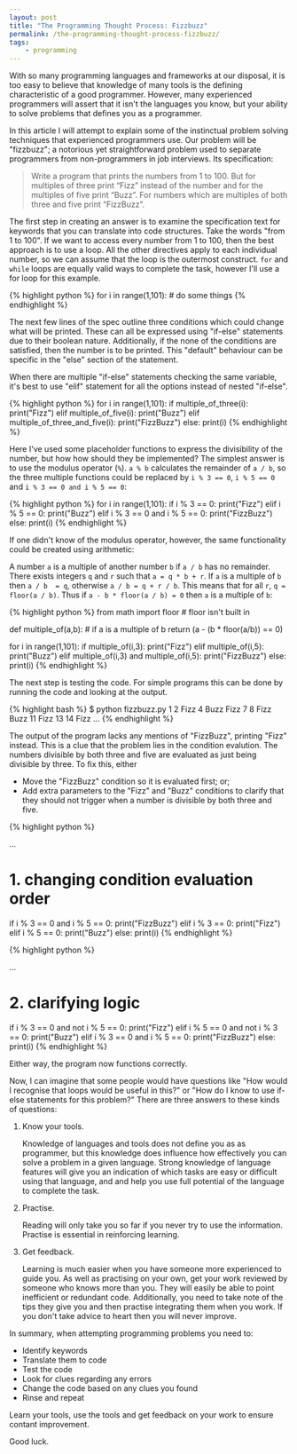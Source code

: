 ```yaml
---
layout: post
title: "The Programming Thought Process: Fizzbuzz"
permalink: /the-programming-thought-process-fizzbuzz/
tags:
    - programming
---
```


With so many programming languages and frameworks at our disposal, it is
too easy to believe that knowledge of many tools is the defining characteristic
of a good programmer. However, many experienced programmers will assert that
it isn't the languages you know, but your ability to solve problems that 
defines you as a programmer.

In this article I will attempt to explain some of the instinctual problem
solving techniques that experienced programmers use. Our problem will be 
"fizzbuzz"; a notorious yet straightforward problem used to separate programmers
from non-programmers in job interviews. Its specification:

> Write a program that prints the numbers from 1 to 100. But for multiples of 
> three print “Fizz” instead of the number and for the multiples of five print 
> “Buzz”. For numbers which are multiples of both three and five print “FizzBuzz”.

The first step in creating an answer is to examine the specification text
for keywords that you can translate into code structures. Take the words "from
1 to 100". If we want to access every number from 1 to 100, then the best
approach is to use a loop. All the other directives apply to each individual 
number, so we can assume that the loop is the outermost construct. `for` and 
`while` loops are equally valid ways to complete the task, however I'll use a 
for loop for this example.

{% highlight python %}
for i in range(1,101):
    # do some things
{% endhighlight %}

The next few lines of the spec outline three conditions which could change what
will be printed. These can all be expressed using "if-else" statements due to 
their boolean nature. Additionally, if the none of the conditions are 
satisfied, then the number is to be printed. This "default" behaviour can be
specific in the "else" section of the statement.

When there are multiple "if-else" statements checking the same variable, it's
best to use "elif" statement for all the options instead of nested "if-else".

{% highlight python %}
for i in range(1,101):
    if multiple_of_three(i):
        print("Fizz")
    elif multiple_of_five(i):
        print("Buzz")
    elif multiple_of_three_and_five(i):
        print("FizzBuzz")
    else:
        print(i)
{% endhighlight %}

Here I've used some placeholder functions to express the divisibility of the 
number, but how how should they be implemented? The simplest answer is to use
the modulus operator (`%`). `a % b` calculates the remainder of `a / b`, so the
three multiple functions could be replaced by `i % 3 == 0`, `i % 5 == 0` and 
`i % 3 == 0 and i % 5 == 0`:

{% highlight python %}
for i in range(1,101):
    if i % 3 == 0:
        print("Fizz")
    elif i % 5 == 0:
        print("Buzz")
    elif i % 3 == 0 and i % 5 == 0:
        print("FizzBuzz")
    else:
        print(i)
{% endhighlight %}

If one didn't know of the modulus operator, however, the same functionality
could be created using arithmetic:

A number `a` is a multiple of another number `b` if `a / b` has no remainder.
There exists integers `q` and `r` such that `a = q * b + r`. If `a` is a 
multiple of `b` then `a / b  = q`, otherwise `a / b = q + r / b`. This means 
that for all `r`, `q = floor(a / b)`. Thus if `a - b * floor(a / b) = 0` then
`a` is a multiple of `b`:

{% highlight python %}
from math import floor # floor isn't built in

def multiple_of(a,b):
    # if a is a multiple of b
    return (a - (b * floor(a/b)) == 0)

for i in range(1,101):
    if multiple_of(i,3):
        print("Fizz")
    elif multiple_of(i,5):
        print("Buzz")
    elif multiple_of(i,3) and multiple_of(i,5):
        print("FizzBuzz")
    else:
        print(i)
{% endhighlight %}

The next step is testing the code. For simple programs this can be done by
running the code and looking at the output. 

{% highlight bash %}
$ python fizzbuzz.py
1
2
Fizz
4
Buzz
Fizz
7
8
Fizz
Buzz
11
Fizz
13
14
Fizz
...
{% endhighlight %}

The output of the program lacks any mentions of "FizzBuzz", printing "Fizz" 
instead. This is a clue that the problem lies in the condition evalution.
The numbers divisible by both three and five are evaluated as just being
divisible by three. To fix this, either

* Move the "FizzBuzz" condition so it is evaluated first; or;
* Add extra parameters to the "Fizz" and "Buzz" conditions to clarify that they
should not trigger when a number is divisible by both three and five.

{% highlight python %}

...

# 1. changing condition evaluation order
if i % 3 == 0 and i % 5 == 0:
    print("FizzBuzz")
elif i % 3 == 0:
    print("Fizz")
elif i % 5 == 0:
    print("Buzz")
else:
    print(i)
{% endhighlight %}

{% highlight python %}

...

# 2. clarifying logic
if i % 3 == 0 and not i % 5 == 0:
    print("Fizz")
elif i % 5 == 0 and not i % 3 == 0:
    print("Buzz")
elif i % 3 == 0 and i % 5 == 0:
    print("FizzBuzz")
else:
    print(i)
{% endhighlight %}

Either way, the program now functions correctly.

Now, I can imagine that some people would have questions like "How would I
recognise that loops would be useful in this?" or "How do I know to use if-else
statements for this problem?" There are three answers to these kinds of 
questions:

1. Know your tools.

   Knowledge of languages and tools does not define you as as programmer, but
   this knowledge does influence how effectively you can solve a problem in a
   given language. Strong knowledge of language features will give you an
   indication of which tasks are easy or difficult using that language, and
   and help you use full potential of the language to complete the task.

2. Practise.

   Reading will only take you so far if you never try to use the information.
   Practise is essential in reinforcing learning. 

3. Get feedback.

   Learning is much easier when you have someone more experienced to guide you.
   As well as practising on your own, get your work reviewed by someone who 
   knows more than you. They will easily be able to point inefficient or 
   redundant code. Additionally, you need to take note of the tips they give you
   and then practise integrating them when you work. If you don't take advice to
   heart then you will never improve.

In summary, when attempting programming problems you need to:

* Identify keywords
* Translate them to code
* Test the code
* Look for clues regarding any errors
* Change the code based on any clues you found
* Rinse and repeat

Learn your tools, use the tools and get feedback on your work to ensure contant
improvement.

Good luck.
